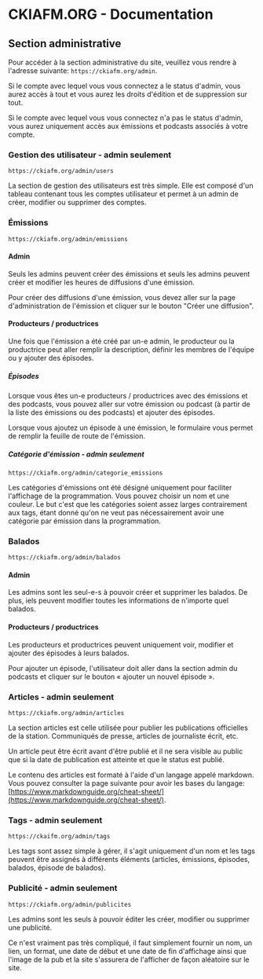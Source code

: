 # CKIAFM.ORG - Documentation

## Section administrative

Pour accéder à la section administrative du site, veuillez vous rendre à
l'adresse suivante: `https://ckiafm.org/admin`.

Si le compte avec lequel vous vous connectez a le status d'admin, vous aurez
accès à tout et vous aurez les droits d'édition et de suppression sur tout.

Si le compte avec lequel vous vous connectez n'a pas le status d'admin, vous
aurez uniquement accès aux émissions et podcasts associés à votre compte.

### Gestion des utilisateur - admin seulement

`https://ckiafm.org/admin/users`

La section de gestion des utilisateurs est très simple. Elle est composé d'un
tableau contenant tous les comptes utilisateur et permet à un admin de créer,
modifier ou supprimer des comptes.

### Émissions

`https://ckiafm.org/admin/emissions`

#### Admin

Seuls les admins peuvent créer des émissions et seuls les admins peuvent créer
et modifier les heures de diffusions d'une émission.

Pour créer des diffusions d'une émission, vous devez aller sur la page
d'administration de l'émission et cliquer sur le bouton "Créer une diffusion".

#### Producteurs / productrices

Une fois que l'émission a été créé par un-e admin, le producteur ou la
productrice peut aller remplir la description, définir les membres de l'équipe
ou y ajouter des épisodes.

##### Épisodes

Lorsque vous êtes un-e producteurs / productrices avec des émissions et des
podcasts, vous pouvez aller sur votre émission ou podcast (à partir de la liste
des émissions ou des podcasts) et ajouter des épisodes.

Lorsque vous ajoutez un épisode à une émission, le formulaire vous permet de
remplir la feuille de route de l'émission.

##### Catégorie d'émission - admin seulement

`https://ckiafm.org/admin/categorie_emissions`

Les catégories d'émissions ont été désigné uniquement pour faciliter
l'affichage de la programmation. Vous pouvez choisir un nom et une couleur. Le
but c'est que les catégories soient assez larges contrairement aux tags, étant
donné qu'on ne veut pas nécessairement avoir une catégorie par émission dans la
programmation.

### Balados

`https://ckiafm.org/admin/balados`

#### Admin

Les admins sont les seul-e-s à pouvoir créer et supprimer les balados. De
plus, iels peuvent modifier toutes les informations de n'importe quel balados.

#### Producteurs / productrices

Les producteurs et productrices peuvent uniquement voir, modifier et ajouter
des épisodes à leurs balados.

Pour ajouter un épisode, l'utilisateur doit aller dans la section admin du
podcasts et cliquer sur le bouton « ajouter un nouvel épisode ».

### Articles - admin seulement

`https://ckiafm.org/admin/articles`

La section articles est celle utilisée pour publier les publications
officielles de la station. Communiqués de presse, articles de journaliste
écrit, etc.

Un article peut être écrit avant d'être publié et il ne sera visible au public
que si la date de publication est atteinte et que le status est publié.

Le contenu des articles est formaté à l'aide d'un langage appelé markdown. Vous
pouvez consulter la page suivante pour avoir les bases du langage:
[https://www.markdownguide.org/cheat-sheet/](https://www.markdownguide.org/cheat-sheet/).

### Tags - admin seulement

`https://ckaifm.org/admin/tags`

Les tags sont assez simple à gérer, il s'agit uniquement d'un nom et les tags
peuvent être assignés à différents éléments (articles, émissions, épisodes,
balados, épisode de balados).

### Publicité - admin seulement

`https://ckiafm.org/admin/publicites`

Les admins sont les seuls à pouvoir éditer les créer, modifier ou supprimer une publicité.

Ce n'est vraiment pas très compliqué, il faut simplement fournir un nom, un
lien, un format, une date de début et une date de fin d'affichage ainsi que
l'image de la pub et la site s'assurera de l'afficher de façon aléatoire sur le
site.
